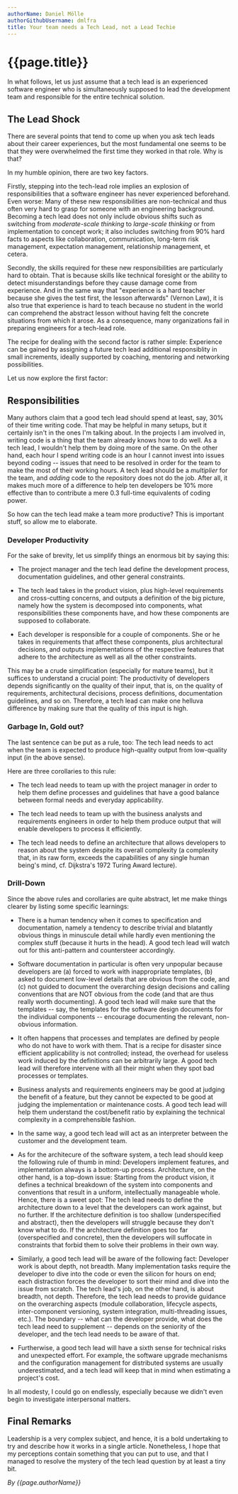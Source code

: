 ```yaml
---
authorName: Daniel Mölle
authorGithubUsername: dmlfra
title: Your team needs a Tech Lead, not a Lead Techie
---
```

# {{page.title}}

In what follows, let us just assume that a tech lead is an experienced software engineer who is simultaneously supposed to lead the development team and responsible for the entire technical solution.

## The Lead Shock

There are several points that tend to come up when you ask tech leads about their career experiences, but the most fundamental one seems to be that they were overwhelmed the first time they worked in that role. Why is that?

In my humble opinion, there are two key factors.

Firstly, stepping into the tech-lead role implies an explosion of responsibilities that a software engineer has never experienced beforehand. Even worse: Many of these new responsibilities are non-technical and thus often very hard to grasp for someone with an engineering background. Becoming a tech lead does not only include obvious shifts such as switching from *moderate-scale thinking* to *large-scale thinking* or from implementation to concept work; it also includes switching from 90% hard facts to aspects like collaboration, communication, long-term risk management, expectation management, relationship management, et cetera.

Secondly, the skills required for these new responsibilities are particularly hard to obtain. That is because skills like technical foresight or the ability to detect misunderstandings before they cause damage come from experience. And in the same way that "experience is a hard teacher because she gives the test first, the lesson afterwards" (Vernon Law), it is also true that experience is hard to teach because no student in the world can comprehend the abstract lesson without having felt the concrete situations from which it arose. As a consequence, many organizations fail in preparing engineers for a tech-lead role.

The recipe for dealing with the second factor is rather simple: Experience can be gained by assigning a future tech lead additional responsiblity in small increments, ideally supported by coaching, mentoring and networking possibilities.

Let us now explore the first factor:

## Responsibilities

Many authors claim that a good tech lead should spend at least, say, 30% of their time writing code. That may be helpful in many setups, but it certainly isn't in the ones I'm talking about. In the projects I am involved in, writing code is a thing that the team already knows how to do well. As a tech lead, I wouldn't help them by doing more of the same. On the other hand, each hour I spend writing code is an hour I cannot invest into issues beyond coding -- issues that need to be resolved in order for the team to make the most of their working hours. A tech lead should be a *multiplier* for the team, and *adding* code to the repository does not do the job. After all, it makes much more of a difference to help ten developers be 10% more effective than to contribute a mere 0.3 full-time equivalents of coding power.

So how can the tech lead make a team more productive? This is important stuff, so allow me to elaborate.

### Developer Productivity

For the sake of brevity, let us simplify things an enormous bit by saying this:

* The project manager and the tech lead define the development process, documentation guidelines, and other general constraints.

* The tech lead takes in the product vision, plus high-level requirements and cross-cutting concerns, and outputs a definition of the big picture, namely how the system is decomposed into components, what responsibilities these components have, and how these components are supposed to collaborate.

* Each developer is responsible for a couple of components. She or he takes in requirements that affect these components, plus architectural decisions, and outputs implementations of the respective features that adhere to the architecture as well as all the other constraints.

This may be a crude simplification (especially for mature teams), but it suffices to understand a crucial point: The productivity of developers depends significantly on the quality of their input, that is, on the quality of requirements, architectural decisions, process definitions, documentation guidelines, and so on. Therefore, a tech lead can make one helluva difference by making sure that the quality of this input is high.

### Garbage In, Gold out?

The last sentence can be put as a rule, too: The tech lead needs to act when the team is expected to produce high-quality output from low-quality input (in the above sense).

Here are three corollaries to this rule:

* The tech lead needs to team up with the project manager in order to help them define processes and guidelines that have a good balance between formal needs and everyday applicability.

* The tech lead needs to team up with the business analysts and requirements engineers in order to help them produce output that will enable developers to process it efficiently.

* The tech lead needs to define an architecture that allows developers to reason about the system despite its overall complexity (a complexity that, in its raw form, exceeds the capabilities of any single human being's mind, cf. Dijkstra's 1972 Turing Award lecture).

### Drill-Down

Since the above rules and corollaries are quite abstract, let me make things clearer by listing some specific learnings:

* There is a human tendency when it comes to specification and documentation, namely a tendency to describe trivial and blatantly obvious things in minuscule detail while hardly even mentioning the complex stuff (because it hurts in the head). A good tech lead will watch out for this anti-pattern and countersteer accordingly.

* Software documentation in particular is often very unpopular because developers are (a) forced to work with inappropriate templates, (b) asked to document low-level details that are obvious from the code, and (c) not guided to document the overarching design decisions and calling conventions that are NOT obvious from the code (and that are thus really worth documenting). A good tech lead will make sure that the templates -- say, the templates for the software design documents for the individual components -- encourage documenting the relevant, non-obvious information.

* It often happens that processes and templates are defined by people who do not have to work with them. That is a recipe for disaster since efficient applicability is not controlled; instead, the overhead for useless work induced by the definitions can be arbitrarily large. A good tech lead will therefore intervene with all their might when they spot bad processes or templates.

* Business analysts and requirements engineers may be good at judging the benefit of a feature, but they cannot be expected to be good at judging the implementation or maintenance costs. A good tech lead will help them understand the cost/benefit ratio by explaining the technical complexity in a comprehensible fashion.

* In the same way, a good tech lead will act as an interpreter between the customer and the development team.

* As for the architecure of the software system, a tech lead should keep the following rule of thumb in mind: Developers implement features, and implementation always is a bottom-up process. Architecture, on the other hand, is a top-down issue: Starting from the product vision, it defines a technical breakdown of the system into components and conventions that result in a uniform, intellectually manageable whole. Hence, there is a sweet spot: The tech lead needs to define the architecture down to a level that the developers can work against, but no further. If the architecture definition is too shallow (underspecified and abstract), then the developers will struggle because they don't know what to do. If the architecture definition goes too far (overspecified and concrete), then the developers will suffocate in constraints that forbid them to solve their problems in their own way.

* Similarly, a good tech lead will be aware of the following fact: Developer work is about depth, not breadth. Many implementation tasks require the developer to dive into the code or even the silicon for hours on end; each distraction forces the developer to sort their mind and dive into the issue from scratch. The tech lead's job, on the other hand, is about breadth, not depth. Therefore, the tech lead needs to provide guidance on the overarching aspects (module collaboration, lifecycle aspects, inter-component versioning, system integration, multi-threading issues, etc.). The boundary -- what can the developer provide, what does the tech lead need to supplement -- depends on the seniority of the developer, and the tech lead needs to be aware of that.

* Furtherwise, a good tech lead will have a sixth sense for technical risks and unexpected effort. For example, the software upgrade mechanisms and the configuration management for distributed systems are usually underestimated, and a tech lead will keep that in mind when estimating a project's cost.

In all modesty, I could go on endlessly, especially because we didn't even begin to investigate interpersonal matters.

## Final Remarks
 
Leadership is a very complex subject, and hence, it is a bold undertaking to try and describe how it works in a single article. Nonetheless, I hope that my perceptions contain something that you can put to use, and that I managed to resolve the mystery of the tech lead question by at least a tiny bit.

*By {{page.authorName}}*
